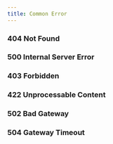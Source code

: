 ```yaml
---
title: Common Error
---
```


### 404 Not Found

### 500 Internal Server Error

### 403 Forbidden

### 422 Unprocessable Content 

### 502 Bad Gateway

### 504 Gateway Timeout

